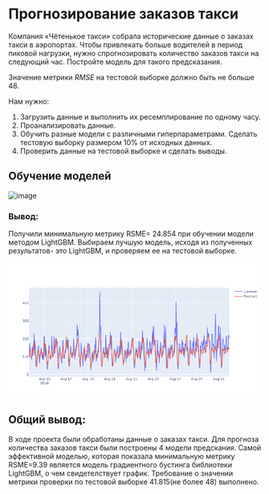 #  Прогнозирование заказов такси

Компания «Чётенькое такси» собрала исторические данные о заказах такси в аэропортах. Чтобы привлекать больше водителей в период пиковой нагрузки, нужно спрогнозировать количество заказов такси на следующий час. Постройте модель для такого предсказания.

Значение метрики *RMSE* на тестовой выборке должно быть не больше 48.

Нам нужно:

1. Загрузить данные и выполнить их ресемплирование по одному часу.
2. Проанализировать данные.
3. Обучить разные модели с различными гиперпараметрами. Сделать тестовую выборку размером 10% от исходных данных.
4. Проверить данные на тестовой выборке и сделать выводы.

## Обучение моделей

![image](https://github.com/IT-DS-Alex/Portfolio/assets/140064630/cfd39cd1-b741-4739-8791-1a21a9fed581)

### Вывод:

Получили минимальную метрику RSME= 24.854 при обучении модели методом LightGBM.
Выбираем лучшую модель, исходя из полученных результатов- это LightGBM, и проверяем ее на тестовой выборке.

![image](https://github.com/IT-DS-Alex/Portfolio/blob/main/Project12/newplot%20(1).png)

## Общий вывод:

В ходе проекта были обработаны данные о заказах такси. Для прогноза количества заказов такси были построены 4 модели предскания. Самой эффективной моделью, которая показала минимальную метрику RSME=9.39 является модель градиентного бустинга библиотеки LightGBM, о чем свидетелствует график. Требование о значении метрики проверки по тестовой выборке 41.815(не более 48) выполнено.
